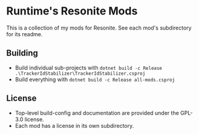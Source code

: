 # Runtime's Resonite Mods

This is a collection of my mods for Resonite. See each mod's subdirectory for its readme.

## Building

- Build individual sub-projects with `dotnet build -c Release .\TrackerIdStabilizer\TrackerIdStabilizer.csproj`
- Build everything with `dotnet build -c Release all-mods.csproj`

## License

- Top-level build-config and documentation are provided under the GPL-3.0 license.
- Each mod has a license in its own subdirectory.
